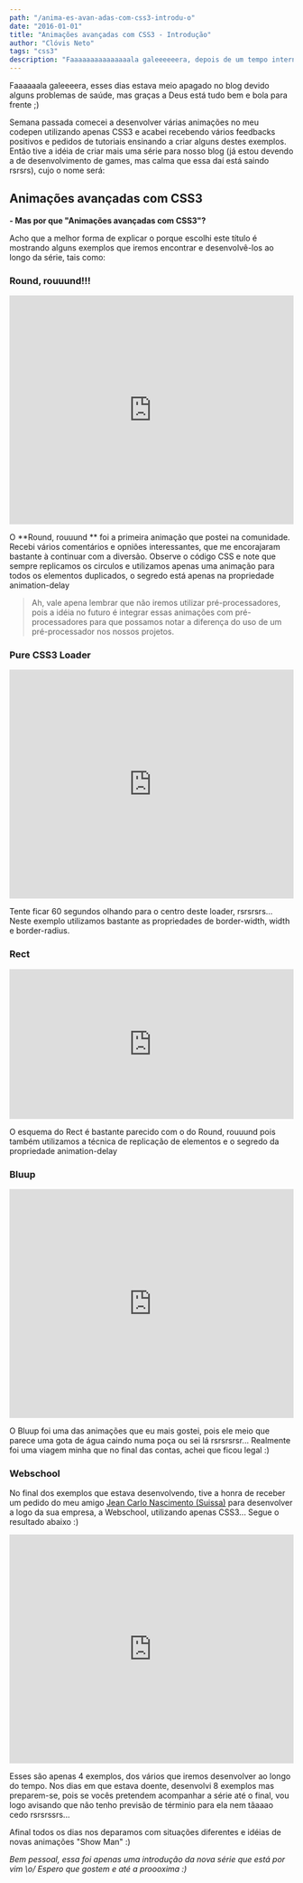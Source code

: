 ```yaml
---
path: "/anima-es-avan-adas-com-css3-introdu-o"
date: "2016-01-01"
title: "Animações avançadas com CSS3 - Introdução"
author: "Clóvis Neto"
tags: "css3"
description: "Faaaaaaaaaaaaaaala galeeeeeera, depois de um tempo internado no hospital, estou voltando com uma mega série sobre CSS para vocês."
---
```


Faaaaaala galeeeera, esses dias estava meio apagado no blog devido alguns problemas de saúde, mas graças a Deus está tudo bem e bola para frente ;)

Semana passada comecei a desenvolver várias animações no meu codepen utilizando apenas CSS3 e acabei recebendo vários feedbacks positivos e pedidos de tutoriais ensinando a criar alguns destes exemplos. Então tive a idéia de criar mais uma série para nosso blog (já estou devendo a de desenvolvimento de games, mas calma que essa daí está saindo rsrsrs), cujo o nome será:

## Animações avançadas com CSS3

**- Mas por que "Animações avançadas com CSS3"?**

Acho que a melhor forma de explicar o porque escolhi este título é mostrando alguns exemplos que iremos encontrar e desenvolvê-los ao longo da série, tais como:

### Round, rouuund!!!

<iframe height="405" style="width: 100%;" scrolling="no" title="Round, roouund!! " src="https://codepen.io/clovisneto/embed/JXWjEa?height=265&theme-id=light&default-tab=html,result" frameborder="no" loading="lazy" allowtransparency="true" allowfullscreen="true">
  See the Pen <a href='https://codepen.io/clovisneto/pen/JXWjEa'>Round, roouund!! </a> by clovis neto
  (<a href='https://codepen.io/clovisneto'>@clovisneto</a>) on <a href='https://codepen.io'>CodePen</a>.
</iframe>

O **Round, rouuund ** foi a primeira animação que postei na comunidade. Recebi vários comentários e opniões interessantes, que me encorajaram bastante à continuar com a diversão. Observe o código CSS e note que sempre replicamos os circulos e utilizamos apenas uma animação para todos os elementos duplicados, o segredo está apenas na propriedade animation-delay

> Ah, vale apena lembrar que não iremos utilizar pré-processadores, pois a idéia no futuro é integrar essas animações com pré-processadores para que possamos notar a diferença do uso de um pré-processador nos nossos projetos.

### Pure CSS3 Loader

<iframe height="405" style="width: 100%;" scrolling="no" title="Pure CSS3 Loader" src="https://codepen.io/clovisneto/embed/pyPobb?height=265&theme-id=light&default-tab=css,result" frameborder="no" loading="lazy" allowtransparency="true" allowfullscreen="true">
  See the Pen <a href='https://codepen.io/clovisneto/pen/pyPobb'>Pure CSS3 Loader</a> by clovis neto
  (<a href='https://codepen.io/clovisneto'>@clovisneto</a>) on <a href='https://codepen.io'>CodePen</a>.
</iframe>

Tente ficar 60 segundos olhando para o centro deste loader, rsrsrsrs... Neste exemplo utilizamos bastante as propriedades de border-width, width e border-radius.

### Rect

<iframe height="265" style="width: 100%;" scrolling="no" title="Rect!" src="https://codepen.io/clovisneto/embed/ptBvD?height=265&theme-id=light&default-tab=css,result" frameborder="no" loading="lazy" allowtransparency="true" allowfullscreen="true">
  See the Pen <a href='https://codepen.io/clovisneto/pen/ptBvD'>Rect!</a> by clovis neto
  (<a href='https://codepen.io/clovisneto'>@clovisneto</a>) on <a href='https://codepen.io'>CodePen</a>.
</iframe>

O esquema do Rect é bastante parecido com o do <span>Round, rouuund</span> pois também utilizamos a técnica de replicação de elementos e o segredo da propriedade animation-delay

### Bluup

<iframe height="405" style="width: 100%;" scrolling="no" title="Bluup" src="https://codepen.io/clovisneto/embed/ZWLgYq?height=265&theme-id=light&default-tab=css,result" frameborder="no" loading="lazy" allowtransparency="true" allowfullscreen="true">
  See the Pen <a href='https://codepen.io/clovisneto/pen/ZWLgYq'>Bluup</a> by clovis neto
  (<a href='https://codepen.io/clovisneto'>@clovisneto</a>) on <a href='https://codepen.io'>CodePen</a>.
</iframe>

O Bluup foi uma das animações que eu mais gostei, pois ele meio que parece uma gota de água caindo numa poça ou sei lá rsrsrsrsr... Realmente foi uma viagem minha que no final das contas, achei que ficou legal :)

### Webschool

No final dos exemplos que estava desenvolvendo, tive a honra de receber um pedido do meu amigo [Jean Carlo Nascimento (Suissa)](https://www.facebook.com/suissa) para desenvolver a logo da sua empresa, a Webschool, utilizando apenas CSS3... Segue o resultado abaixo :)

<iframe height="405" style="width: 100%;" scrolling="no" title="Pure CSS3 Webschool Animated Logo" src="https://codepen.io/clovisneto/embed/aNwYgY?height=265&theme-id=light&default-tab=css,result" frameborder="no" loading="lazy" allowtransparency="true" allowfullscreen="true">
  See the Pen <a href='https://codepen.io/clovisneto/pen/aNwYgY'>Pure CSS3 Webschool Animated Logo</a> by clovis neto
  (<a href='https://codepen.io/clovisneto'>@clovisneto</a>) on <a href='https://codepen.io'>CodePen</a>.
</iframe>

Esses são apenas 4 exemplos, dos vários que iremos desenvolver ao longo do tempo. Nos dias em que estava doente, desenvolvi 8 exemplos mas preparem-se, pois se vocês pretendem acompanhar a série até o final, vou logo avisando que não tenho previsão de términio para ela nem tãaaao cedo rsrsrssrs...

Afinal todos os dias nos deparamos com situações diferentes e idéias de novas animações "Show Man" :)

_Bem pessoal, essa foi apenas uma introdução da nova série que está por vim \o/ Espero que gostem e até a proooxima :)_
